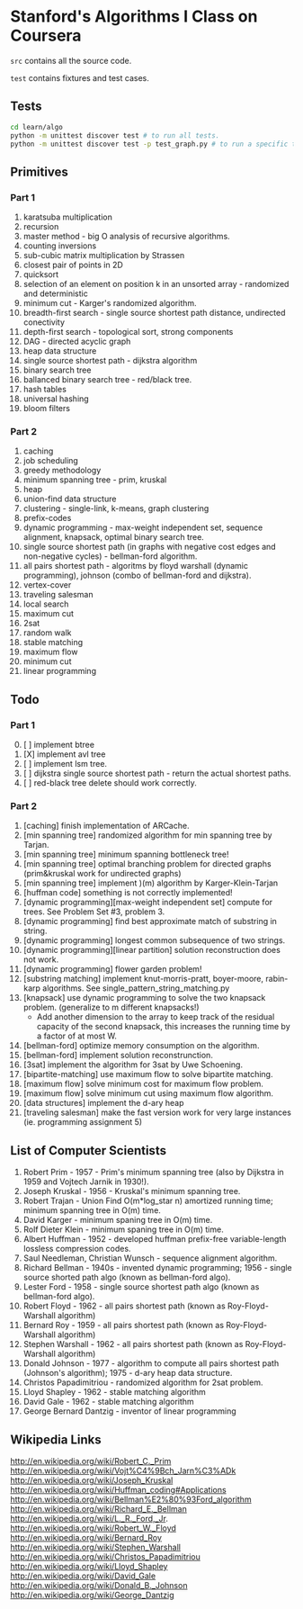 # Stanford's Algorithms I Class on Coursera

`src` contains all the source code.

`test` contains fixtures and test cases.


## Tests

```bash
cd learn/algo
python -m unittest discover test # to run all tests.
python -m unittest discover test -p test_graph.py # to run a specific test case.
```

## Primitives

### Part 1
1. karatsuba multiplication
2. recursion
3. master method - big O analysis of recursive algorithms.
4. counting inversions
5. sub-cubic matrix multiplication by Strassen
6. closest pair of points in 2D
7. quicksort
8. selection of an element on position k in an unsorted array - randomized and deterministic
9. minimum cut - Karger's randomized algorithm.
10. breadth-first search - single source shortest path distance, undirected conectivity
11. depth-first search - topological sort, strong components
12. DAG - directed acyclic graph
13. heap data structure
14. single source shortest path - dijkstra algorithm
15. binary search tree
16. ballanced binary search tree - red/black tree.
17. hash tables
18. universal hashing
19. bloom filters

### Part 2
1. caching
2. job scheduling
2. greedy methodology
3. minimum spanning tree - prim, kruskal
4. heap
5. union-find data structure
6. clustering - single-link, k-means, graph clustering
7. prefix-codes
8. dynamic programming - max-weight independent set, sequence alignment, knapsack, optimal binary search tree.
9. single source shortest path (in graphs with negative cost edges and non-negative cycles) - bellman-ford algorithm.
10. all pairs shortest path - algoritms by floyd warshall (dynamic programming), johnson (combo of bellman-ford and dijkstra).
11. vertex-cover
12. traveling salesman
13. local search
14. maximum cut
15. 2sat
16. random walk
17. stable matching
18. maximum flow
19. minimum cut
20. linear programming

## Todo

### Part 1
0. [ ] implement btree
1. [X] implement avl tree
1. [ ] implement lsm tree.
3. [ ] dijkstra single source shortest path - return the actual shortest paths.
4. [ ] red-black tree delete should work correctly.

### Part 2
1. [caching] finish implementation of ARCache.
2. [min spanning tree] randomized algorithm for min spanning tree by Tarjan.
4. [min spanning tree] minimum spanning bottleneck tree!
5. [min spanning tree] optimal branching problem for directed graphs (prim&kruskal work for undirected graphs)
6. [min spanning tree] implement )(m) algorithm by Karger-Klein-Tarjan
7. [huffman code] something is not correctly implemented!
8. [dynamic programming][max-weight independent set] compute for trees. See Problem Set #3, problem 3.
9. [dynamic programming] find best approximate match of substring in string.
10. [dynamic programming] longest common subsequence of two strings.
11. [dynamic programming][linear partition] solution reconstruction does not work.
12. [dynamic programming] flower garden problem!
13. [substring matching] implement knut-morris-pratt, boyer-moore, rabin-karp algorithms. See single_pattern_string_matching.py
14. [knapsack] use dynamic programming to solve the two knapsack problem. (generalize to m different knapsacks!)
    - Add another dimension to the array to keep track of the residual capacity of the second knapsack, this increases the running time by a factor of at most W.
15. [bellman-ford] optimize memory consumption on the algorithm.
16. [bellman-ford] implement solution reconstrunction.
17. [3sat] implement the algorithm for 3sat by Uwe Schoening.
18. [bipartite-matching] use maximum flow to solve bipartite matching.
19. [maximum flow] solve minimum cost for maximum flow problem.
20. [maximum flow] solve minimum cut using maximum flow algorithm.
21. [data structures] implement the d-ary heap
22. [traveling salesman] make the fast version work for very large instances (ie. programming assignment 5)

## List of Computer Scientists

1. Robert Prim - 1957 - Prim's minimum spanning tree (also by Dijkstra in 1959 and Vojtech Jarnik in 1930!).
2. Joseph Kruskal - 1956 - Kruskal's minimum spanning tree.
3. Robert Trajan - Union Find O(m\*log_star n) amortized running time; minimum spanning tree in O(m) time.
3. David Karger - minimum spaning tree in O(m) time.
3. Rolf Dieter Klein - minimum spaning tree in O(m) time.
4. Albert Huffman - 1952 - developed huffman prefix-free variable-length lossless compression codes.
5. Saul Needleman, Christian Wunsch - sequence alignment algorithm.
6. Richard Bellman - 1940s - invented dynamic programming; 1956 - single source shorted path algo (known as bellman-ford algo).
7. Lester Ford - 1958 - single source shortest path algo (known as bellman-ford algo).
8. Robert Floyd - 1962 - all pairs shortest path (known as Roy-Floyd-Warshall algorithm)
9. Bernard Roy - 1959 - all pairs shortest path (known as Roy-Floyd-Warshall algorithm)
10. Stephen Warshall - 1962 - all pairs shortest path (known as Roy-Floyd-Warshall algorithm)
10. Donald Johnson - 1977 - algorithm to compute all pairs shortest path (Johnson's algorithm); 1975 - d-ary heap data structure.
11. Christos Papadimitriou - randomized algorithm for 2sat problem.
12. Lloyd Shapley - 1962 - stable matching algorithm
13. David Gale - 1962 - stable matching algorithm
14. George Bernard Dantzig - inventor of linear programming

## Wikipedia Links

http://en.wikipedia.org/wiki/Robert_C._Prim
http://en.wikipedia.org/wiki/Vojt%C4%9Bch_Jarn%C3%ADk
http://en.wikipedia.org/wiki/Joseph_Kruskal
http://en.wikipedia.org/wiki/Huffman_coding#Applications
http://en.wikipedia.org/wiki/Bellman%E2%80%93Ford_algorithm
http://en.wikipedia.org/wiki/Richard_E._Bellman
http://en.wikipedia.org/wiki/L._R._Ford,_Jr.
http://en.wikipedia.org/wiki/Robert_W._Floyd
http://en.wikipedia.org/wiki/Bernard_Roy
http://en.wikipedia.org/wiki/Stephen_Warshall
http://en.wikipedia.org/wiki/Christos_Papadimitriou
http://en.wikipedia.org/wiki/Lloyd_Shapley
http://en.wikipedia.org/wiki/David_Gale
http://en.wikipedia.org/wiki/Donald_B._Johnson
http://en.wikipedia.org/wiki/George_Dantzig
